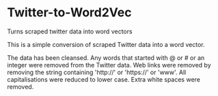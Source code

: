 # Twitter-to-Word2Vec
Turns scraped twitter data into word vectors

This is a simple conversion of scraped Twitter data into a word vector.

The data has been cleansed.
Any words that started with @ or # or an integer were removed from the Twitter data.
Web links were removed by removing the string containing 'http://' or 'https://' or 'www'.
All capitalisations were reduced to lower case.
Extra white spaces were removed. 
